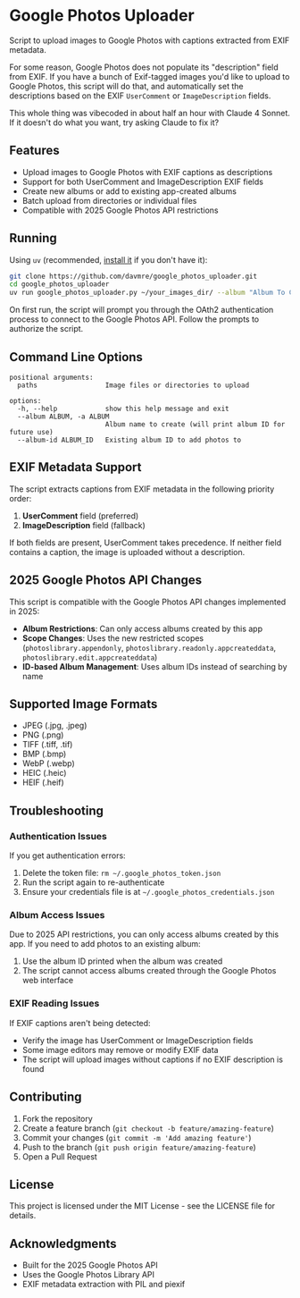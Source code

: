 # Google Photos Uploader
Script to upload images to Google Photos with captions extracted from EXIF
metadata.

For some reason, Google Photos does not populate its "description" field from
EXIF. If you have a bunch of Exif-tagged images you'd like to upload to
Google Photos, this script will do that, and automatically set the descriptions
based on the EXIF `UserComment` or `ImageDescription` fields.

This whole thing was vibecoded in about half an hour with Claude 4 Sonnet. If
it doesn't do what you want, try asking Claude to fix it?

## Features

- Upload images to Google Photos with EXIF captions as descriptions
- Support for both UserComment and ImageDescription EXIF fields
- Create new albums or add to existing app-created albums
- Batch upload from directories or individual files
- Compatible with 2025 Google Photos API restrictions

## Running

Using `uv` (recommended, [install
it](https://docs.astral.sh/uv/getting-started/installation/) if you don't have
it):

```bash
git clone https://github.com/davmre/google_photos_uploader.git
cd google_photos_uploader
uv run google_photos_uploader.py ~/your_images_dir/ --album "Album To Create"
```

On first run, the script will prompt you through the OAth2 authentication
process to connect to the Google Photos API. Follow the prompts to authorize the
script.

## Command Line Options

```
positional arguments:
  paths                 Image files or directories to upload

options:
  -h, --help            show this help message and exit
  --album ALBUM, -a ALBUM
                        Album name to create (will print album ID for future use)
  --album-id ALBUM_ID   Existing album ID to add photos to
```

## EXIF Metadata Support

The script extracts captions from EXIF metadata in the following priority order:

1. **UserComment** field (preferred)
2. **ImageDescription** field (fallback)

If both fields are present, UserComment takes precedence. If neither field contains a caption, the image is uploaded without a description.

## 2025 Google Photos API Changes

This script is compatible with the Google Photos API changes implemented in 2025:

- **Album Restrictions**: Can only access albums created by this app
- **Scope Changes**: Uses the new restricted scopes (`photoslibrary.appendonly`, `photoslibrary.readonly.appcreateddata`, `photoslibrary.edit.appcreateddata`)
- **ID-based Album Management**: Uses album IDs instead of searching by name

## Supported Image Formats

- JPEG (.jpg, .jpeg)
- PNG (.png)
- TIFF (.tiff, .tif)
- BMP (.bmp)
- WebP (.webp)
- HEIC (.heic)
- HEIF (.heif)

## Troubleshooting

### Authentication Issues

If you get authentication errors:

1. Delete the token file: `rm ~/.google_photos_token.json`
2. Run the script again to re-authenticate
3. Ensure your credentials file is at `~/.google_photos_credentials.json`

### Album Access Issues

Due to 2025 API restrictions, you can only access albums created by this app. If you need to add photos to an existing album:

1. Use the album ID printed when the album was created
2. The script cannot access albums created through the Google Photos web interface

### EXIF Reading Issues

If EXIF captions aren't being detected:

- Verify the image has UserComment or ImageDescription fields
- Some image editors may remove or modify EXIF data
- The script will upload images without captions if no EXIF description is found

## Contributing

1. Fork the repository
2. Create a feature branch (`git checkout -b feature/amazing-feature`)
3. Commit your changes (`git commit -m 'Add amazing feature'`)
4. Push to the branch (`git push origin feature/amazing-feature`)
5. Open a Pull Request

## License

This project is licensed under the MIT License - see the LICENSE file for details.

## Acknowledgments

- Built for the 2025 Google Photos API
- Uses the Google Photos Library API
- EXIF metadata extraction with PIL and piexif
